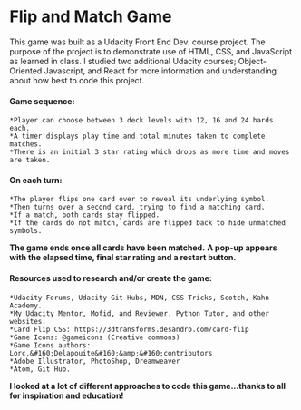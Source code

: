 # Flip and Match Game

This game was built as a Udacity Front End Dev. course project. The purpose of the project is to demonstrate use of HTML, CSS, and JavaScript as learned in class. I studied two additional Udacity courses; Object-Oriented Javascript, and React for more information and understanding about how best to code this project.
#### Game sequence:
	*Player can choose between 3 deck levels with 12, 16 and 24 hards each.
	*A timer displays play time and total minutes taken to complete matches.
	*There is an initial 3 star rating which drops as more time and moves are taken.
#### On each turn:
	*The player flips one card over to reveal its underlying symbol.
	*Then turns over a second card, trying to find a matching card.
	*If a match, both cards stay flipped.
	*If the cards do not match, cards are flipped back to hide unmatched symbols.
**The game ends once all cards have been matched.**
	**A pop-up appears with the elapsed time, final star rating and a restart button.**
	
#### Resources used to research and/or create the game:
	*Udacity Forums, Udacity Git Hubs, MDN, CSS Tricks, Scotch, Kahn Academy.
	*My Udacity Mentor, Mofid, and Reviewer. Python Tutor, and other websites.
	*Card Flip CSS: https://3dtransforms.desandro.com/card-flip
	*Game Icons: @gameicons (Creative commons) 
	*Game Icons authors: Lorc,&#160;Delapouite&#160;&amp;&#160;contributors
	*Adobe Illustrator, PhotoShop, Dreamweaver
	*Atom, Git Hub.
**I looked at a lot of different approaches to code this game...thanks to all for inspiration and education!**
